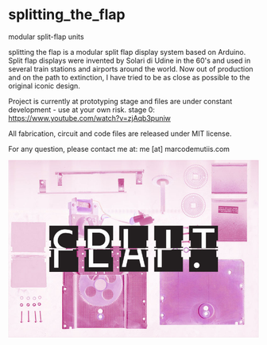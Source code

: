 splitting_the_flap
==================

modular split-flap units

splitting the flap is a modular split flap display system based on Arduino. Split flap displays were invented by Solari di Udine in the 60's and used in several train stations and airports around the world. Now out of production and on the path to extinction, I have tried to be as close as possible to the original iconic design.

Project is currently at prototyping stage and files are under constant development - use at your own risk.
stage 0: https://www.youtube.com/watch?v=zjAqb3puniw


All fabrication, circuit and code files are released under MIT license.

For any question, please contact me at: me [at] marcodemutiis.com

![splitting_the_flap](pics/splittingTheFlap_800px.jpg)
